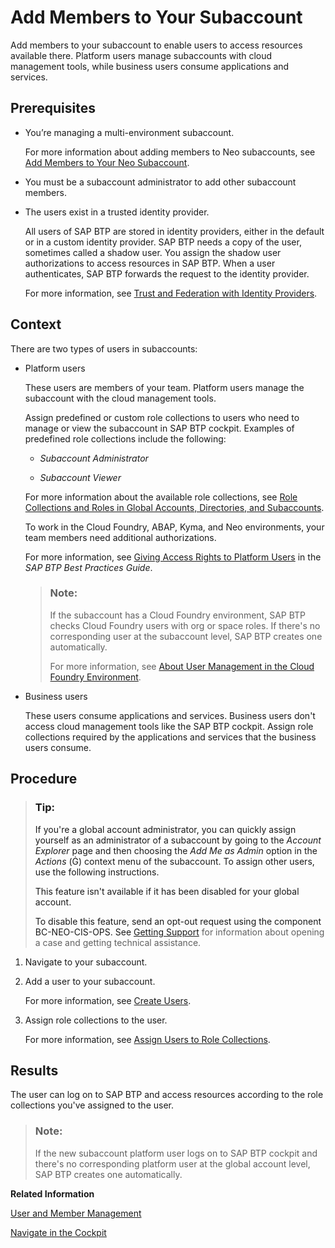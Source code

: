 <!-- loio1e1b7b60bb1b4764a2d4bb96bd73182d -->

<link rel="stylesheet" type="text/css" href="../css/sap-icons.css"/>

# Add Members to Your Subaccount

Add members to your subaccount to enable users to access resources available there. Platform users manage subaccounts with cloud management tools, while business users consume applications and services.



<a name="loio1e1b7b60bb1b4764a2d4bb96bd73182d__prereq_sf4_3hg_klb"/>

## Prerequisites

-   You’re managing a multi-environment subaccount.

    For more information about adding members to Neo subaccounts, see [Add Members to Your Neo Subaccount](https://help.sap.com/docs/btp/sap-btp-neo-environment/add-members-to-your-neo-subaccount?version=Cloud).

-   You must be a subaccount administrator to add other subaccount members.

-   The users exist in a trusted identity provider.

    All users of SAP BTP are stored in identity providers, either in the default or in a custom identity provider. SAP BTP needs a copy of the user, sometimes called a shadow user. You assign the shadow user authorizations to access resources in SAP BTP. When a user authenticates, SAP BTP forwards the request to the identity provider.

    For more information, see [Trust and Federation with Identity Providers](trust-and-federation-with-identity-providers-cb1bc8f.md).




<a name="loio1e1b7b60bb1b4764a2d4bb96bd73182d__context_uqz_cjg_klb"/>

## Context

There are two types of users in subaccounts:

-   Platform users

    These users are members of your team. Platform users manage the subaccount with the cloud management tools.

    Assign predefined or custom role collections to users who need to manage or view the subaccount in SAP BTP cockpit. Examples of predefined role collections include the following:

    -   *Subaccount Administrator*

    -   *Subaccount Viewer*


    For more information about the available role collections, see [Role Collections and Roles in Global Accounts, Directories, and Subaccounts](../10-concepts/role-collections-and-roles-in-global-accounts-directories-and-subaccounts-0039cf0.md).

    To work in the Cloud Foundry, ABAP, Kyma, and Neo environments, your team members need additional authorizations.

    For more information, see [Giving Access Rights to Platform Users](https://help.sap.com/docs/btp/best-practices/giving-access-rights-to-platform-users) in the *SAP BTP Best Practices Guide*.

    > ### Note:  
    > If the subaccount has a Cloud Foundry environment, SAP BTP checks Cloud Foundry users with org or space roles. If there's no corresponding user at the subaccount level, SAP BTP creates one automatically.
    > 
    > For more information, see [About User Management in the Cloud Foundry Environment](about-user-management-in-the-cloud-foundry-environment-8e6ce96.md).

-   Business users

    These users consume applications and services. Business users don't access cloud management tools like the SAP BTP cockpit. Assign role collections required by the applications and services that the business users consume.




<a name="loio1e1b7b60bb1b4764a2d4bb96bd73182d__steps_vqz_cjg_klb"/>

## Procedure

> ### Tip:  
> If you're a global account administrator, you can quickly assign yourself as an administrator of a subaccount by going to the *Account Explorer* page and then choosing the *Add Me as Admin* option in the *Actions* \(<span class="SAP-icons-V5"></span>\) context menu of the subaccount. To assign other users, use the following instructions.
> 
> This feature isn't available if it has been disabled for your global account.
> 
> To disable this feature, send an opt-out request using the component BC-NEO-CIS-OPS. See [Getting Support](../70-getting-support/getting-support-5dd7398.md) for information about opening a case and getting technical assistance.

1.  Navigate to your subaccount.

2.  Add a user to your subaccount.

    For more information, see [Create Users](create-users-a3bc7e8.md).

3.  Assign role collections to the user.

    For more information, see [Assign Users to Role Collections](assign-users-to-role-collections-c576676.md).




<a name="loio1e1b7b60bb1b4764a2d4bb96bd73182d__result_syg_v3g_klb"/>

## Results

The user can log on to SAP BTP and access resources according to the role collections you've assigned to the user.

> ### Note:  
> If the new subaccount platform user logs on to SAP BTP cockpit and there's no corresponding platform user at the global account level, SAP BTP creates one automatically.

**Related Information**  


[User and Member Management](../10-concepts/user-and-member-management-cc1c676.md "On SAP BTP, member management takes place at all levels from global account to environment, while user management is relevant for business applications.")

[Navigate in the Cockpit](navigate-in-the-cockpit-0874895.md "Learn how to navigate to your global accounts, directories, and subaccounts in the SAP BTP cockpit.")

